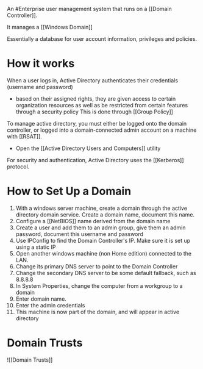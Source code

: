 An #Enterprise user management system that runs on a [[Domain Controller]]. 

It manages a [[Windows Domain]]

Essentially a database for user account information, privileges and policies.


# How it works
When a user logs in, Active Directory authenticates their credentials (username and password)
- based on their assigned rights, they are given access to certain organization resources as well as be restricted from certain features through a security policy
		This is done through [[Group Policy]]

To manage active directory, you must either be logged onto the domain controller, or logged into a domain-connected admin account on a machine with [[RSAT]].
- Open the [[Active Directory Users and Computers]] utility

For security and authentication, Active Directory uses the [[Kerberos]] protocol.

# How to Set Up a Domain
1. With a windows server machine, create a domain through the active directory domain service. Create a domain name, document this name.
2. Configure a [[NetBIOS]] name derived from the domain name
3. Create a user and add them to an admin group, give them an admin password, document this username and password
4. Use IPConfig to find the Domain Controller's IP. Make sure it is set up using a static IP
5. Open another windows machine (non Home edition) connected to the LAN.
6. Change its primary DNS server to point to the Domain Controller
7. Change the secondary DNS server to be some default fallback, such as 8.8.8.8
8. In System Properties, change the computer from a workgroup to a domain
9. Enter domain name. 
10. Enter the admin credentials
11. This machine is now part of the domain, and will appear in active directory

# Domain Trusts
![[Domain Trusts]]